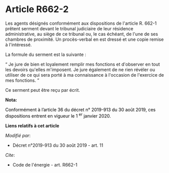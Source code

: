 # Article R662-2

Les agents désignés conformément aux dispositions de l'article R. 662-1 prêtent serment devant le tribunal judiciaire de leur
résidence administrative, au siège de ce tribunal ou, le cas échéant, de l'une de ses chambres de proximité. Un procès-verbal
en est dressé et une copie remise à l'intéressé.

La formule du serment est la suivante :

“ Je jure de bien et loyalement remplir mes fonctions et d'observer en tout les devoirs qu'elles m'imposent. Je jure
également de ne rien révéler ou utiliser de ce qui sera porté à ma connaissance à l'occasion de l'exercice de mes fonctions.
”

Ce serment peut être reçu par écrit.

**Nota:**

<font color="black">Conformément à l’article 36 du décret n° 2019-913 du 30 août 2019, ces dispositions entrent en vigueur le
1
    <sup>er</sup> janvier 2020.</font>

**Liens relatifs à cet article**

_Modifié par_:

  - Décret n°2019-913 du 30 août 2019 - art. 11

_Cite_:

  - Code de l'énergie - art. R662-1
